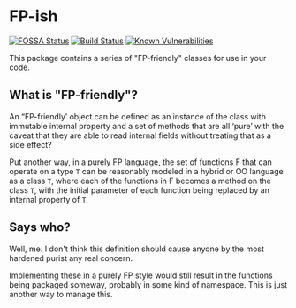 # FP-ish
[![FOSSA Status](https://app.fossa.com/api/projects/git%2Bgithub.com%2Fdancrumb%2Ffpish.svg?type=shield)](https://app.fossa.com/projects/git%2Bgithub.com%2Fdancrumb%2Ffpish?ref=badge_shield)
[![Build Status](https://img.shields.io/github/actions/workflow/status/dancrumb/fpish/build-and-test.yml?branch=main)](https://github.com/dancrumb/fpish/actions/workflows/build-and-test.yml)
[![Known Vulnerabilities](https://snyk.io/test/github/dancrumb/fpish/badge.svg)](https://snyk.io/test/github/dancrumb/fpish)

This package contains a series of "FP-friendly" classes for use in your code.

## What is "FP-friendly"?

An “FP-friendly’ object can be defined as an instance of the class with immutable internal property and a set of methods that are all ‘pure’ with the caveat that they are able to read internal fields without treating that as a side effect?

Put another way, in a purely FP language, the set of functions F that can operate on a type `T` can be reasonably modeled in a hybrid or OO language as a class `T`, where each of the functions in F becomes a method on the class `T`, with the initial parameter of each function being replaced by an internal property of `T`.

## Says who?

Well, me. I don't think this definition should cause anyone by the most hardened purist any real concern.

Implementing these in a purely FP style would still result in the functions being packaged someway, probably in some kind of namespace. This is just another way to manage this.
